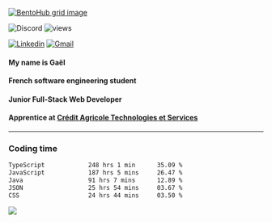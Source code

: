 [![BentoHub grid image](https://github.com/user-attachments/assets/59594d8a-6e53-4fc8-8eba-25b2b5b8bb88)](https://linktr.ee/mgael)

![Discord](https://dcbadge.limes.pink/api/shield/224537059308732416?compact=true)
![views](https://komarev.com/ghpvc/?username=Pexilo&style=for-the-badge&label=VIEWS&color=5865f2)

[![Linkedin](https://img.shields.io/badge/LinkedIn-0077B5?style=for-the-badge&logo=linkedin&logoColor=white)](https://linkedin.com/in/mgael)
[![Gmail](https://img.shields.io/badge/Gmail-D14836?style=for-the-badge&logo=gmail&logoColor=white)](mailto:msrt.gael@gmail.com)

####  My name is Gaël
####  French software engineering student
####  Junior Full-Stack Web Developer
####  Apprentice at [Crédit Agricole Technologies et Services](https://www.linkedin.com/company/credit-agricole-technologies-et-services)

----

### [](https://wakatime.com/@Pexilo) Coding time
<!--START_SECTION:waka-->

```txt
TypeScript            248 hrs 1 min      35.09 %
JavaScript            187 hrs 5 mins     26.47 %
Java                  91 hrs 7 mins      12.89 %
JSON                  25 hrs 54 mins     03.67 %
CSS                   24 hrs 44 mins     03.50 %
```

<!--END_SECTION:waka-->
  
![](https://hit.yhype.me/github/profile?user_id=67436391)
